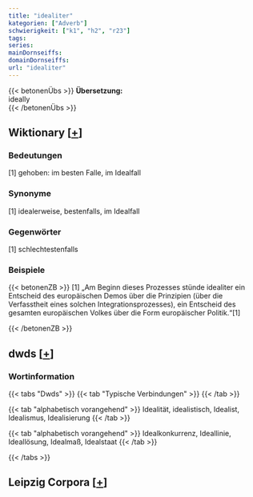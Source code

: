 ```yaml
---
title: "idealiter"
kategorien: ["Adverb"]
schwierigkeit: ["k1", "h2", "r23"]
tags:
series:
mainDornseiffs:
domainDornseiffs:
url: "idealiter"
---
```


{{< betonenÜbs >}}
**Übersetzung:**  
ideally  
{{< /betonenÜbs >}}

## Wiktionary [[+](https://de.wiktionary.org/wiki/idealiter)]

### Bedeutungen
[1] gehoben: im besten Falle, im Idealfall  

### Synonyme
[1] idealerweise, bestenfalls, im Idealfall  

### Gegenwörter
[1] schlechtestenfalls  

### Beispiele
{{< betonenZB >}}
[1] „Am Beginn dieses Prozesses stünde idealiter ein Entscheid des europäischen Demos über die Prinzipien (über die Verfasstheit eines solchen Integrationsprozesses), ein Entscheid des gesamten europäischen Volkes über die Form europäischer Politik.“[1]  

{{< /betonenZB >}}


## dwds [[+](https://www.dwds.de/wb/idealiter)]

### Wortinformation
{{< tabs "Dwds" >}}
{{< tab "Typische Verbindungen" >}}
{{< /tab >}}

{{< tab "alphabetisch vorangehend" >}}
Idealität, idealistisch, Idealist, Idealismus, Idealisierung
{{< /tab >}}

{{< tab "alphabetisch vorangehend" >}}
Idealkonkurrenz, Ideallinie, Ideallösung, Idealmaß, Idealstaat
{{< /tab >}}

{{< /tabs >}}

## Leipzig Corpora [[+](https://corpora.uni-leipzig.de/en/res?word=idealiter&corpusId=deu_newscrawl-public_2018)]

